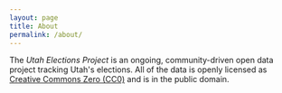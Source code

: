 ```yaml
---
layout: page
title: About
permalink: /about/
---
```


The _Utah Elections Project_ is an ongoing, community-driven open data project tracking Utah's elections. All of the data is openly licensed as [Creative Commons Zero (CC0)](https://creativecommons.org/publicdomain/zero/1.0/) and is in the public domain.
